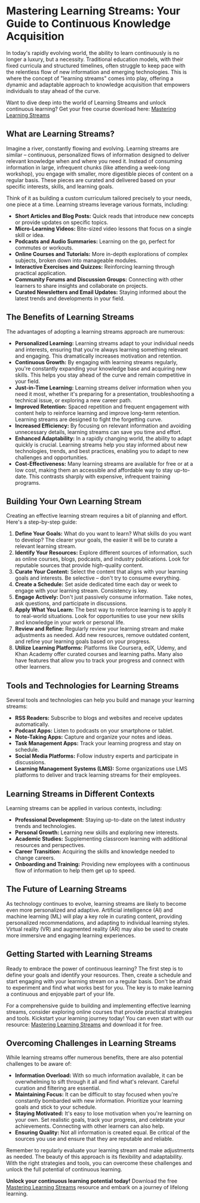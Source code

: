 # Mastering Learning Streams: Your Guide to Continuous Knowledge Acquisition

In today's rapidly evolving world, the ability to learn continuously is no longer a luxury, but a necessity. Traditional education models, with their fixed curricula and structured timelines, often struggle to keep pace with the relentless flow of new information and emerging technologies. This is where the concept of "learning streams" comes into play, offering a dynamic and adaptable approach to knowledge acquisition that empowers individuals to stay ahead of the curve.

Want to dive deep into the world of Learning Streams and unlock continuous learning? Get your free course download here: [Mastering Learning Streams](https://udemywork.com/learning-streams)

## What are Learning Streams?

Imagine a river, constantly flowing and evolving. Learning streams are similar – continuous, personalized flows of information designed to deliver relevant knowledge when and where you need it.  Instead of consuming information in large, infrequent chunks (like attending a week-long workshop), you engage with smaller, more digestible pieces of content on a regular basis. These pieces are curated and delivered based on your specific interests, skills, and learning goals.

Think of it as building a custom curriculum tailored precisely to your needs, one piece at a time. Learning streams leverage various formats, including:

*   **Short Articles and Blog Posts:** Quick reads that introduce new concepts or provide updates on specific topics.
*   **Micro-Learning Videos:** Bite-sized video lessons that focus on a single skill or idea.
*   **Podcasts and Audio Summaries:** Learning on the go, perfect for commutes or workouts.
*   **Online Courses and Tutorials:**  More in-depth explorations of complex subjects, broken down into manageable modules.
*   **Interactive Exercises and Quizzes:** Reinforcing learning through practical application.
*   **Community Forums and Discussion Groups:** Connecting with other learners to share insights and collaborate on projects.
*   **Curated Newsletters and Email Updates:** Staying informed about the latest trends and developments in your field.

## The Benefits of Learning Streams

The advantages of adopting a learning streams approach are numerous:

*   **Personalized Learning:**  Learning streams adapt to your individual needs and interests, ensuring that you're always learning something relevant and engaging. This dramatically increases motivation and retention.
*   **Continuous Growth:** By engaging with learning streams regularly, you're constantly expanding your knowledge base and acquiring new skills. This helps you stay ahead of the curve and remain competitive in your field.
*   **Just-in-Time Learning:** Learning streams deliver information when you need it most, whether it's preparing for a presentation, troubleshooting a technical issue, or exploring a new career path.
*   **Improved Retention:**  Spaced repetition and frequent engagement with content help to reinforce learning and improve long-term retention.  Learning streams are designed to fight the forgetting curve.
*   **Increased Efficiency:**  By focusing on relevant information and avoiding unnecessary details, learning streams can save you time and effort.
*   **Enhanced Adaptability:**  In a rapidly changing world, the ability to adapt quickly is crucial. Learning streams help you stay informed about new technologies, trends, and best practices, enabling you to adapt to new challenges and opportunities.
*   **Cost-Effectiveness:**  Many learning streams are available for free or at a low cost, making them an accessible and affordable way to stay up-to-date.  This contrasts sharply with expensive, infrequent training programs.

## Building Your Own Learning Stream

Creating an effective learning stream requires a bit of planning and effort. Here's a step-by-step guide:

1.  **Define Your Goals:**  What do you want to learn? What skills do you want to develop?  The clearer your goals, the easier it will be to curate a relevant learning stream.
2.  **Identify Your Resources:**  Explore different sources of information, such as online courses, blogs, podcasts, and industry publications.  Look for reputable sources that provide high-quality content.
3.  **Curate Your Content:**  Select the content that aligns with your learning goals and interests. Be selective – don't try to consume everything.
4.  **Create a Schedule:**  Set aside dedicated time each day or week to engage with your learning stream. Consistency is key.
5.  **Engage Actively:**  Don't just passively consume information. Take notes, ask questions, and participate in discussions.
6.  **Apply What You Learn:**  The best way to reinforce learning is to apply it to real-world situations. Look for opportunities to use your new skills and knowledge in your work or personal life.
7.  **Review and Refine:**  Regularly review your learning stream and make adjustments as needed. Add new resources, remove outdated content, and refine your learning goals based on your progress.
8.  **Utilize Learning Platforms:** Platforms like Coursera, edX, Udemy, and Khan Academy offer curated courses and learning paths.  Many also have features that allow you to track your progress and connect with other learners.

## Tools and Technologies for Learning Streams

Several tools and technologies can help you build and manage your learning streams:

*   **RSS Readers:**  Subscribe to blogs and websites and receive updates automatically.
*   **Podcast Apps:**  Listen to podcasts on your smartphone or tablet.
*   **Note-Taking Apps:**  Capture and organize your notes and ideas.
*   **Task Management Apps:**  Track your learning progress and stay on schedule.
*   **Social Media Platforms:**  Follow industry experts and participate in discussions.
*   **Learning Management Systems (LMS):**  Some organizations use LMS platforms to deliver and track learning streams for their employees.

## Learning Streams in Different Contexts

Learning streams can be applied in various contexts, including:

*   **Professional Development:**  Staying up-to-date on the latest industry trends and technologies.
*   **Personal Growth:**  Learning new skills and exploring new interests.
*   **Academic Studies:**  Supplementing classroom learning with additional resources and perspectives.
*   **Career Transition:**  Acquiring the skills and knowledge needed to change careers.
*   **Onboarding and Training:** Providing new employees with a continuous flow of information to help them get up to speed.

## The Future of Learning Streams

As technology continues to evolve, learning streams are likely to become even more personalized and adaptive.  Artificial intelligence (AI) and machine learning (ML) will play a key role in curating content, providing personalized recommendations, and adapting to individual learning styles.  Virtual reality (VR) and augmented reality (AR) may also be used to create more immersive and engaging learning experiences.

## Getting Started with Learning Streams

Ready to embrace the power of continuous learning?  The first step is to define your goals and identify your resources. Then, create a schedule and start engaging with your learning stream on a regular basis. Don't be afraid to experiment and find what works best for you. The key is to make learning a continuous and enjoyable part of your life.

For a comprehensive guide to building and implementing effective learning streams, consider exploring online courses that provide practical strategies and tools.  Kickstart your learning journey today! You can even start with our resource: [Mastering Learning Streams](https://udemywork.com/learning-streams) and download it for free.

## Overcoming Challenges in Learning Streams

While learning streams offer numerous benefits, there are also potential challenges to be aware of:

*   **Information Overload:** With so much information available, it can be overwhelming to sift through it all and find what's relevant.  Careful curation and filtering are essential.
*   **Maintaining Focus:**  It can be difficult to stay focused when you're constantly bombarded with new information.  Prioritize your learning goals and stick to your schedule.
*   **Staying Motivated:**  It's easy to lose motivation when you're learning on your own.  Set realistic goals, track your progress, and celebrate your achievements.  Connecting with other learners can also help.
*   **Ensuring Quality:**  Not all information is created equal.  Be critical of the sources you use and ensure that they are reputable and reliable.

Remember to regularly evaluate your learning stream and make adjustments as needed. The beauty of this approach is its flexibility and adaptability. With the right strategies and tools, you can overcome these challenges and unlock the full potential of continuous learning.

**Unlock your continuous learning potential today!** Download the free [Mastering Learning Streams](https://udemywork.com/learning-streams) resource and embark on a journey of lifelong learning.
